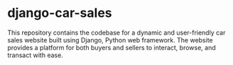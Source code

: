 # django-car-sales
This repository contains the codebase for a dynamic and user-friendly car sales website built using Django, Python web framework. The website provides a platform for both buyers and sellers to interact, browse, and transact with ease.

